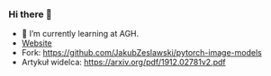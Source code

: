 ### Hi there 👋
- 🌱 I’m currently learning at AGH.
- [Website](JakubZeslawski.github.io)
- Fork: https://github.com/JakubZeslawski/pytorch-image-models
- Artykuł widelca: https://arxiv.org/pdf/1912.02781v2.pdf
<!--
**JakubZeslawski/JakubZeslawski** is a ✨ _special_ ✨ repository because its `README.md` (this file) appears on your GitHub profile.

Here are some ideas to get you started:

- 🔭 I’m currently working on ...
- 🌱 I’m currently learning ...
- 👯 I’m looking to collaborate on ...
- 🤔 I’m looking for help with ...
- 💬 Ask me about ...
- 📫 How to reach me: ...
- 😄 Pronouns: ...
- ⚡ Fun fact: ...
-->
